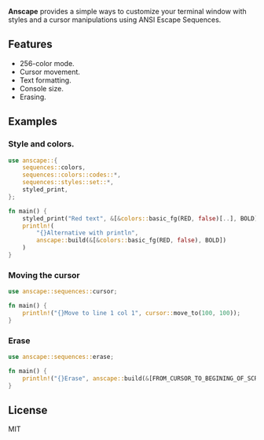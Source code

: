 **Anscape** provides a simple ways to customize your terminal window with styles and a cursor manipulations using ANSI Escape Sequences.

## Features

* 256-color mode.
* Cursor movement.
* Text formatting.
* Console size.
* Erasing.

## Examples

### Style and colors.

```rust
use anscape::{
    sequences::colors,
    sequences::colors::codes::*, 
    sequences::styles::set::*, 
    styled_print,
};

fn main() {
    styled_print("Red text", &[&colors::basic_fg(RED, false)[..], BOLD]);
    println!(
        "{}Alternative with println",
        anscape::build(&[&colors::basic_fg(RED, false), BOLD])
    )
}
```

### Moving the cursor

```rust
use anscape::sequences::cursor;

fn main() {
    println!("{}Move to line 1 col 1", cursor::move_to(100, 100));
}

```

### Erase

```rust
use anscape::sequences::erase;

fn main() {
    println!("{}Erase", anscape::build(&[FROM_CURSOR_TO_BEGINING_OF_SCREEN]));
}

```

## License

MIT
